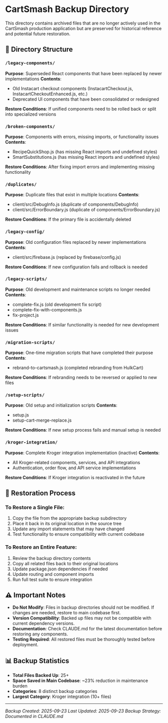 # CartSmash Backup Directory

This directory contains archived files that are no longer actively used in the CartSmash production application but are preserved for historical reference and potential future restoration.

## 📂 Directory Structure

### `/legacy-components/`
**Purpose**: Superseded React components that have been replaced by newer implementations
**Contents**:
- Old Instacart checkout components (InstacartCheckout.js, InstacartCheckoutEnhanced.js, etc.)
- Deprecated UI components that have been consolidated or redesigned

**Restore Conditions**: If unified components need to be rolled back or split into specialized versions

### `/broken-components/`
**Purpose**: Components with errors, missing imports, or functionality issues
**Contents**:
- RecipeQuickShop.js (has missing React imports and undefined styles)
- SmartSubstitutions.js (has missing React imports and undefined styles)

**Restore Conditions**: After fixing import errors and implementing missing functionality

### `/duplicates/`
**Purpose**: Duplicate files that exist in multiple locations
**Contents**:
- client/src/DebugInfo.js (duplicate of components/DebugInfo)
- client/src/ErrorBoundary.js (duplicate of components/ErrorBoundary.js)

**Restore Conditions**: If the primary file is accidentally deleted

### `/legacy-config/`
**Purpose**: Old configuration files replaced by newer implementations
**Contents**:
- client/src/firebase.js (replaced by firebase/config.js)

**Restore Conditions**: If new configuration fails and rollback is needed

### `/legacy-scripts/`
**Purpose**: Old development and maintenance scripts no longer needed
**Contents**:
- complete-fix.js (old development fix script)
- complete-fix-with-components.js
- fix-project.js

**Restore Conditions**: If similar functionality is needed for new development issues

### `/migration-scripts/`
**Purpose**: One-time migration scripts that have completed their purpose
**Contents**:
- rebrand-to-cartsmash.js (completed rebranding from HulkCart)

**Restore Conditions**: If rebranding needs to be reversed or applied to new files

### `/setup-scripts/`
**Purpose**: Old setup and initialization scripts
**Contents**:
- setup.js
- setup-cart-merge-replace.js

**Restore Conditions**: If new setup process fails and manual setup is needed

### `/kroger-integration/`
**Purpose**: Complete Kroger integration implementation (inactive)
**Contents**:
- All Kroger-related components, services, and API integrations
- Authentication, order flow, and API service implementations

**Restore Conditions**: If Kroger integration is reactivated in the future

## 🔄 Restoration Process

### To Restore a Single File:
1. Copy the file from the appropriate backup subdirectory
2. Place it back in its original location in the source tree
3. Update any import statements that may have changed
4. Test functionality to ensure compatibility with current codebase

### To Restore an Entire Feature:
1. Review the backup directory contents
2. Copy all related files back to their original locations
3. Update package.json dependencies if needed
4. Update routing and component imports
5. Run full test suite to ensure integration

## ⚠️ Important Notes

- **Do Not Modify**: Files in backup directories should not be modified. If changes are needed, restore to main codebase first.
- **Version Compatibility**: Backed up files may not be compatible with current dependency versions.
- **Documentation**: Check CLAUDE.md for the latest documentation before restoring any components.
- **Testing Required**: All restored files must be thoroughly tested before deployment.

## 📊 Backup Statistics

- **Total Files Backed Up**: 25+
- **Space Saved in Main Codebase**: ~23% reduction in maintenance burden
- **Categories**: 8 distinct backup categories
- **Largest Category**: Kroger integration (10+ files)

---

*Backup Created: 2025-09-23*
*Last Updated: 2025-09-23*
*Backup Strategy: Documented in CLAUDE.md*